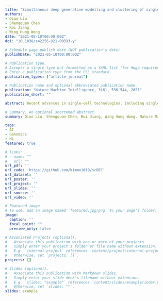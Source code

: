 ```yaml
---
title: "Simultaneous deep generative modelling and clustering of single-cell genomic data"
authors:
- Qiao Liu
- Shengquan Chen
- Rui Jiang
- Wing Hung Wong
date: "2021-05-10T00:00:00Z"
doi: "10.1038/s42256-021-00333-y"

# Schedule page publish date (NOT publication's date).
publishDate: "2021-05-10T00:00:00Z"

# Publication type.
# Accepts a single type but formatted as a YAML list (for Hugo requirements).
# Enter a publication type from the CSL standard.
publication_types: ["article-journal"]

# Publication name and optional abbreviated publication name.
publication: "Nature Machine Intelligence, 3(6), 536-544, 2021"
publication_short: ""

abstract: Recent advances in single-cell technologies, including single-cell ATAC-seq (scATAC-seq), have enabled large-scale profiling of the chromatin accessibility landscape at the single-cell level. However, the characteristics of scATAC-seq data, including high sparsity and high dimensionality, have greatly complicated the computational analysis. Here, we propose scDEC, a computational tool for scATAC-seq analysis with deep generative neural networks. scDEC is built on a pair of generative adversarial networks, and is capable of simultaneously learning the latent representation and inferring cell labels. In a series of experiments, scDEC demonstrates superior performance over other tools in scATAC-seq analysis across multiple datasets and experimental settings. In downstream applications, we demonstrate that the generative power of scDEC helps to infer the trajectory and intermediate state of cells during differentiation and the latent features learned by scDEC can potentially reveal both biological cell types and within-cell-type variations. We also show that it is possible to extend scDEC for the integrative analysis of multi-modal single cell data.

# Summary. An optional shortened abstract.
summary: Qiao Liu, Shengquan Chen, Rui Jiang, Wing Hung Wong. Nature Machine Intelligence, 2021.

tags:
- AI
- Genomics
- HL
featured: true

# links:
# - name: ""
#   url: ""
url_pdf: ''
url_code: 'https://github.com/kimmo1019/scDEC'
url_dataset: ''
url_poster: ''
url_project: ''
url_slides: ''
url_source: ''
url_video: ''

# Featured image
# To use, add an image named `featured.jpg/png` to your page's folder. 
image:
  caption: ''
  focal_point: ""
  preview_only: false

# Associated Projects (optional).
#   Associate this publication with one or more of your projects.
#   Simply enter your project's folder or file name without extension.
#   E.g. `internal-project` references `content/project/internal-project/index.md`.
#   Otherwise, set `projects: []`.
projects: []

# Slides (optional).
#   Associate this publication with Markdown slides.
#   Simply enter your slide deck's filename without extension.
#   E.g. `slides: "example"` references `content/slides/example/index.md`.
#   Otherwise, set `slides: ""`.
slides: example
---
```


<!-- {{% callout note %}}
Click the *Cite* button above to demo the feature to enable visitors to import publication metadata into their reference management software.
{{% /callout %}} -->

<!-- {{% callout note %}}
Create your slides in Markdown - click the *Slides* button to check out the example.
{{% /callout %}} -->

<!-- Add the publication's **full text** or **supplementary notes** here. You can use rich formatting such as including [code, math, and images](https://docs.hugoblox.com/content/writing-markdown-latex/). -->
